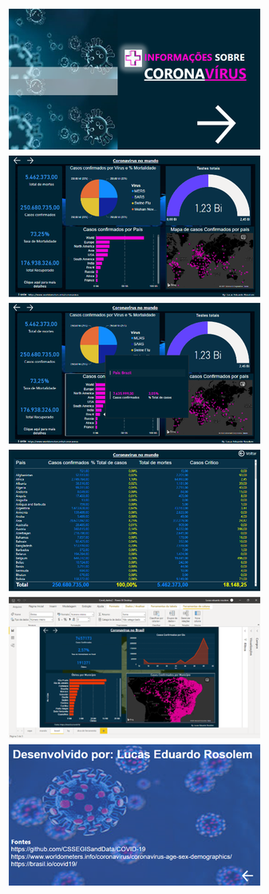 
<a href="#">
    <img src="svg/1.png" alt="html" style="vertical-align:top; margin:6px 4px">
  </a> 

  <a href="#">
    <img src="svg/2.png" alt="html" style="vertical-align:top; margin:6px 4px">
  </a>


  <a href="#">
    <img src="svg/3.png" alt="html" style="vertical-align:top; margin:6px 4px">
  </a>


  <a href="#">
    <img src="svg/4.png" alt="html" style="vertical-align:top; margin:6px 4px">
  </a>



  <a href="#">
    <img src="svg/5.png" alt="html" style="vertical-align:top; margin:6px 4px">
  </a>


<a href="#">
    <img src="svg/6.png" alt="html" style="vertical-align:top; margin:6px 4px">
  </a>

 












